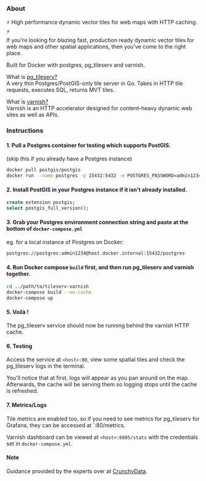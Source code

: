 ### About 
⚡ High performance dynamic vector tiles for web maps with HTTP caching.  ⚡   
 If you're looking for blazing fast, production ready dynamic vector tiles for web maps and other spatial applications, then you've come to the right place.

Built for Docker with postgres, pg_tileserv and varnish.

What is [pg_tileserv?](https://github.com/CrunchyData/pg_tileserv)  
 A very thin Postgres/PostGIS-only tile server in Go. Takes in HTTP tile requests, executes SQL, returns MVT tiles.

What is [varnish?](https://github.com/eea/eea.docker.varnish)  
 Varnish is an HTTP accelerator designed for content-heavy dynamic web sites as well as APIs.

### Instructions
#### 1. Pull a Postgres container for testing which supports PostGIS.  
 (skip this if you already have a Postgres instance)

```bash
docker pull postgis/postgis
docker run --name postgres -p 15432:5432 -e POSTGRES_PASSWORD=admin1234 -d postgis/postgis
```

#### 2. Install PostGIS in your Postgres instance if it isn't already installed.

```sql
create extension postgis;
select postgis_full_version();
```

#### 3. Grab your Postgres environment connection string and paste at the bottom of `docker-compose.yml`  
 eg. for a local instance of Postgres on Docker:

```bash
postgres://postgres:admin1234@host.docker.internal:15432/postgres
```

#### 4. Run Docker compose `build` first, and then run pg_tileserv and varnish together.

```bash
cd ../path/to/tileserv-varnish
docker-compose build --no-cache
docker-compose up
```

#### 5. Voilà !

The pg_tileserv service should now be running behind the varnish HTTP cache.

#### 6. Testing

Access the service at `<host>:80`, view some spatial tiles and check the pg_tileserv logs in the terminal. 

You'll notice that at first, logs will appear as you pan around on the map. Afterwards, the cache will be serving them so logging stops until the cache is refreshed.

#### 7. Metrics/Logs

Tile metrics are enabled too, so if you need to see metrics for pg_tileserv for Grafana, they can be accessed at `<host>:80/metrics.

Varnish dashboard can be viewed at `<host>:6085/stats` with the credentials set in `docker-compose.yml`.

#### Note

Guidance provided by the experts over at [CrunchyData](https://blog.crunchydata.com/).